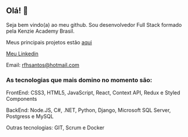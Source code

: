 ## Olá! 👋

Seja bem vindo(a) ao meu github. Sou desenvolvedor Full Stack formado pela Kenzie Academy Brasil. 

Meus principais projetos estão [aqui](https://portfolio-ochre-beta-95.vercel.app/)

[Meu Linkedin](https://www.linkedin.com/in/rafael-francisco-halquema-dos-santos/)

Email: rfhsantos@hotmail.com

### As tecnologias que mais domino no momento são:

FrontEnd: CSS3, HTML5, JavaScript, React, Context API, Redux e Styled Components

BackEnd: Node.JS, C#, .NET, Python, Django, Microsoft SQL Server, Postgress e MySQL

Outras tecnologias: GIT, Scrum e Docker 

<!--
**rafaelfhsantos/rafaelfhsantos** is a ✨ _special_ ✨ repository because its `README.md` (this file) appears on your GitHub profile.

Here are some ideas to get you started:

- 🔭 I’m currently working on ...
- 🌱 I’m currently learning ...
- 👯 I’m looking to collaborate on ...
- 🤔 I’m looking for help with ...
- 💬 Ask me about ...
- 📫 How to reach me: ...
- 😄 Pronouns: ...
- ⚡ Fun fact: ...
-->
